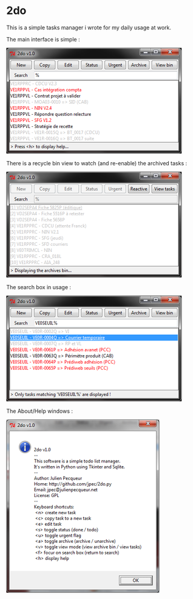 2do
===

This is a simple tasks manager i wrote for my daily usage at work.

The main interface is simple :

![2do](2do.png)


There is a recycle bin view to watch (and re-enable) the archived tasks :

![2do-bin](2do-bin.png)


The search box in usage :

![2do-src](2do-src.png)


The About/Help windows :

![2do-help](2do-help.png)

